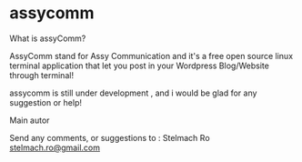 # assycomm


What is assyComm? 

AssyComm stand for Assy Communication and it's a free open source linux
terminal application that let you post in your Wordpress 
Blog/Website through terminal! 

assycomm is still under development , and i would be glad for any suggestion
or help! 

Main autor 

Send any comments, or suggestions to : 
Stelmach Ro				stelmach.ro@gmail.com
